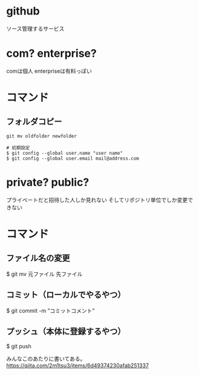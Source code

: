 # github

ソース管理するサービス

# com? enterprise?
comは個人
enterpriseは有料っぽい

# コマンド

## フォルダコピー

```
git mv oldfolder newfolder

# 初期設定
$ git config --global user.name "user name"
$ git config --global user.email mail@address.com
```

# private? public?

プライベートだと招待した人しか見れない
そしてリポジトリ単位でしか変更できない

# コマンド

## ファイル名の変更
$ git mv 元ファイル 先ファイル
## コミット（ローカルでやるやつ）
$ git commit -m ”コミットコメント"
## プッシュ（本体に登録するやつ）
$ git push

みんなこのあたりに書いてある。
https://qiita.com/2m1tsu3/items/6d49374230afab251337




